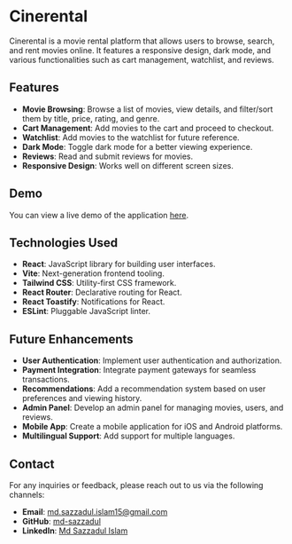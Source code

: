 # Cinerental

Cinerental is a movie rental platform that allows users to browse, search, and rent movies online. It features a responsive design, dark mode, and various functionalities such as cart management, watchlist, and reviews.

## Features

- **Movie Browsing**: Browse a list of movies, view details, and filter/sort them by title, price, rating, and genre.
- **Cart Management**: Add movies to the cart and proceed to checkout.
- **Watchlist**: Add movies to the watchlist for future reference.
- **Dark Mode**: Toggle dark mode for a better viewing experience.
- **Reviews**: Read and submit reviews for movies.
- **Responsive Design**: Works well on different screen sizes.

## Demo

You can view a live demo of the application [here](https://cinerental-sazzad15.netlify.app/).

## Technologies Used

- **React**: JavaScript library for building user interfaces.
- **Vite**: Next-generation frontend tooling.
- **Tailwind CSS**: Utility-first CSS framework.
- **React Router**: Declarative routing for React.
- **React Toastify**: Notifications for React.
- **ESLint**: Pluggable JavaScript linter.

## Future Enhancements

- **User Authentication**: Implement user authentication and authorization.
- **Payment Integration**: Integrate payment gateways for seamless transactions.
- **Recommendations**: Add a recommendation system based on user preferences and viewing history.
- **Admin Panel**: Develop an admin panel for managing movies, users, and reviews.
- **Mobile App**: Create a mobile application for iOS and Android platforms.
- **Multilingual Support**: Add support for multiple languages.

## Contact

For any inquiries or feedback, please reach out to us via the following channels:

- **Email**: [md.sazzadul.islam15@gmail.com](mailto:md.sazzadul.islam15@gmail.com)
- **GitHub**: [md-sazzadul](https://github.com/md-sazzadul)
- **LinkedIn**: [Md Sazzadul Islam](https://www.linkedin.com/in/md-sazzadul-islam15/)

